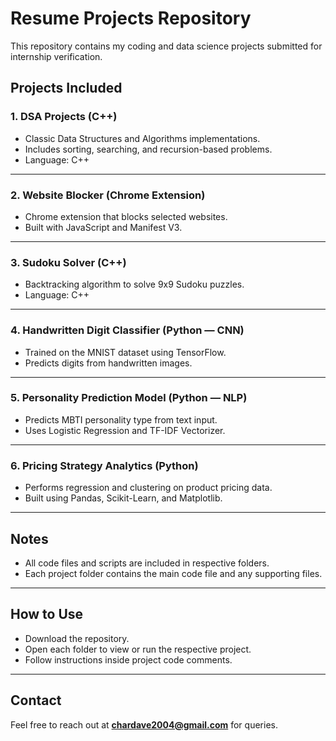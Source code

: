 # Resume Projects Repository

This repository contains my coding and data science projects submitted for internship verification.

## Projects Included

### 1. DSA Projects (C++)
- Classic Data Structures and Algorithms implementations.
- Includes sorting, searching, and recursion-based problems.
- Language: C++

---

### 2. Website Blocker (Chrome Extension)
- Chrome extension that blocks selected websites.
- Built with JavaScript and Manifest V3.

---

### 3. Sudoku Solver (C++)
- Backtracking algorithm to solve 9x9 Sudoku puzzles.
- Language: C++

---

### 4. Handwritten Digit Classifier (Python — CNN)
- Trained on the MNIST dataset using TensorFlow.
- Predicts digits from handwritten images.

---

### 5. Personality Prediction Model (Python — NLP)
- Predicts MBTI personality type from text input.
- Uses Logistic Regression and TF-IDF Vectorizer.

---

### 6. Pricing Strategy Analytics (Python)
- Performs regression and clustering on product pricing data.
- Built using Pandas, Scikit-Learn, and Matplotlib.

---

## Notes
- All code files and scripts are included in respective folders.
- Each project folder contains the main code file and any supporting files.

---

## How to Use
- Download the repository.
- Open each folder to view or run the respective project.
- Follow instructions inside project code comments.

---

## Contact
Feel free to reach out at **chardave2004@gmail.com** for queries.
